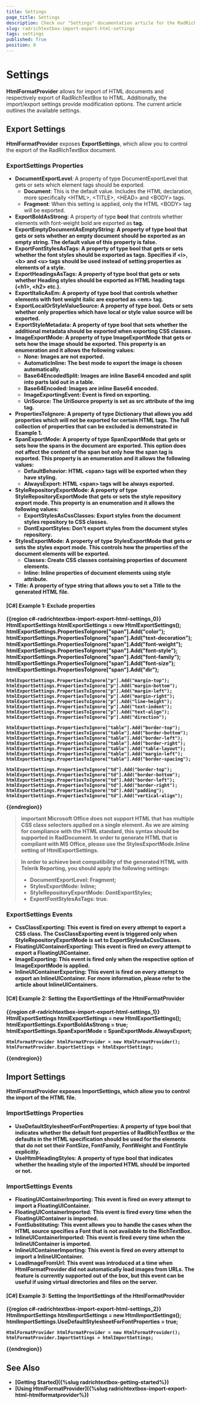 ```yaml
---
title: Settings
page_title: Settings
description: Check our "Settings" documentation article for the RadRichTextBox WPF control.
slug: radrichtextbox-import-export-html-settings
tags: settings
published: True
position: 0
---
```


# Settings

__HtmlFormatProvider__ allows for import of HTML documents and respectively export of RadRichTextBox to HTML. Additionally, the import/export settings provide modification options. The current article outlines the available settings.

## Export Settings

__HtmlFormatProvider__ exposes __ExportSettings__, which allow you to control the export of the RadRichTextBox document.

### ExportSettings Properties

* __DocumentExportLevel__: A property of type DocumentExportLevel that gets or sets which element tags should be exported.
	* __Document__: This is the default value. Includes the HTML declaration, more specifically &lt;HTML&gt;, &lt;TITLE&gt;, &lt;HEAD&gt; and &lt;BODY&gt; tags.
	* __Fragment__: When this setting is applied, only the HTML &lt;BODY&gt; tag will be exported.	
* __ExportBoldAsStrong__: A property of type __bool__ that controls whether elements with font-weight bold are exported as <strong> tag.
* __ExportEmptyDocumentAsEmptyString__: A property of type __bool__ that gets or sets whether an empty document should be exported as an empty string. The default value of this property is __false__.
* __ExportFontStylesAsTags__: A property of type __bool__ that gets or sets whether the font styles should be exported as tags. Specifies if &lt;i&gt;, &lt;b&gt; and &lt;u&gt; tags should be used instead of setting properties as elements of a style.
* __ExportHeadingsAsTags__:  A property of type __bool__ that gets or sets whether Heading styles should be exported as HTML heading tags (&lt;h1&gt;, &lt;h2&gt; etc.).
* __ExportItalicAsEm__: A property of type __bool__ that controls whether elements with font weight italic are exported as &lt;em&gt; tag.
* __ExportLocalOrStyleValueSource__: A property of type __bool__. Gets or sets whether only properties which have local or style value source will be exported.
* __ExportStyleMetadata__: A property of type __bool__ that sets whether the additional metadata should be exported when exporting CSS classes.
* __ImageExportMode__: A property of type __ImageExportMode__ that gets or sets how the image should be exported. This property is an enumeration and it allows the following values:
	* __None__: Images are not exported.
	* __AutomaticInline__:  The best mode to export the image is chosen automatically.
	* __Base64EncodedSplit__: Images are inline Base64 encoded and split into parts laid out in a table.
	* __Base64Encoded__: Images are inline Base64 encoded.
	* __ImageExportingEvent__: Event is fired on exporting. 
	* __UriSource__:  The UriSource property is set as src attribute of the img tag.	
* __PropertiesToIgnore__: A property of type __Dictionary__ that allows you add properties which will not be exported for certain HTML tags. The full collection of properties that can be excluded is demonstrated in __Example 1__.
* __SpanExportMode__: A property of type __SpanExportMode__ that gets or sets how the spans in the document are exported. This option does not affect the content of the span but only how the span tag is exported. This property is an enumeration and it allows the following values:
	* __DefaultBehavior__: HTML &lt;span&gt; tags will be exported when they have styling.
	* __AlwaysExport__: HTML &lt;span&gt; tags will be always exported.
* __StyleRepositoryExportMode__: A property of type __StyleRepositoryExportMode__ that gets or sets the style repository export mode. This property is an enumeration and it allows the following values:
	* __ExportStylesAsCssClasses__:  Export styles from the document styles repository to CSS classes.
	* __DontExportStyles__:  Don't export styles from the document styles repository.
* __StylesExportMode__: A property of type __StylesExportMode__ that gets or sets the styles export mode. This controls how the properties of the document elements will be exported.
	* __Classes__: Create CSS classes containing properties of document elements.
	* __Inline__: Inline properties of document elements using style attribute.	
* __Title__: A property of type __string__ that allows you to set a Title to the generated HTML file. 

#### __[C#] Example 1: Exclude properties__
{{region c#-radrichtextbox-import-export-html-settings_0}}
	 HtmlExportSettings htmlExportSettings = new HtmlExportSettings();
    htmlExportSettings.PropertiesToIgnore["span"].Add("color");
    htmlExportSettings.PropertiesToIgnore["span"].Add("text-decoration");
    htmlExportSettings.PropertiesToIgnore["span"].Add("font-weight");
    htmlExportSettings.PropertiesToIgnore["span"].Add("font-style");
    htmlExportSettings.PropertiesToIgnore["span"].Add("font-family");
    htmlExportSettings.PropertiesToIgnore["span"].Add("font-size");
    htmlExportSettings.PropertiesToIgnore["span"].Add("dir");

    htmlExportSettings.PropertiesToIgnore["p"].Add("margin-top");
    htmlExportSettings.PropertiesToIgnore["p"].Add("margin-bottom");
    htmlExportSettings.PropertiesToIgnore["p"].Add("margin-left");
    htmlExportSettings.PropertiesToIgnore["p"].Add("margin-right");
    htmlExportSettings.PropertiesToIgnore["p"].Add("line-height");
    htmlExportSettings.PropertiesToIgnore["p"].Add("text-indent");
    htmlExportSettings.PropertiesToIgnore["p"].Add("text-align");
    htmlExportSettings.PropertiesToIgnore["p"].Add("direction");

    htmlExportSettings.PropertiesToIgnore["table"].Add("border-top");
    htmlExportSettings.PropertiesToIgnore["table"].Add("border-bottom");
    htmlExportSettings.PropertiesToIgnore["table"].Add("border-left");
    htmlExportSettings.PropertiesToIgnore["table"].Add("border-right");
    htmlExportSettings.PropertiesToIgnore["table"].Add("table-layout");
    htmlExportSettings.PropertiesToIgnore["table"].Add("margin-left");
    htmlExportSettings.PropertiesToIgnore["table"].Add("border-spacing");

    htmlExportSettings.PropertiesToIgnore["td"].Add("border-top");
    htmlExportSettings.PropertiesToIgnore["td"].Add("border-bottom");
    htmlExportSettings.PropertiesToIgnore["td"].Add("border-left");
    htmlExportSettings.PropertiesToIgnore["td"].Add("border-right");
    htmlExportSettings.PropertiesToIgnore["td"].Add("padding");
    htmlExportSettings.PropertiesToIgnore["td"].Add("vertical-align");
{{endregion}}


>important **Microsoft Office** does not support HTML that has multiple CSS class selectors applied on a single element. As we are aiming for compliance with the HTML standard, this syntax should be supported in RadDocument. In order to generate HTML that is compliant with MS Office, please use the **StylesExportMode.Inline** setting of HtmlExportSettings.

>In order to achieve best compatibility of the generated HTML with __Telerik Reporting__, you should apply the following settings:  
>* __DocumentExportLevel__: Fragment;  
>* __StylesExportMode__: Inline;
>* __StyleRepositoryExportMode__: DontExportStyles;
>* __ExportFontStylesAsTags__: true.

### ExportSettings Events
* __CssClassExporting__: This event is fired on every attempt to export a CSS class. The CssClassExporting event is triggered only when StyleRepositoryExportMode is set to ExportStylesAsCssClasses.
* __FloatingUIContainerExporting__: This event is fired on every attempt to export a __FloatingUIContainer__.
* __ImageExporting__: This event is fired only when the respective option of ImageExportMode is applied.
* __InlineUIContainerExporting__: This event is fired on every attempt to export an __InlineUIContainer__. For more information, please refer to the article about InlineUIContainers.
		
#### __[C#] Example 2: Setting the ExportSettings of the HtmlFormatProvider__
{{region c#-radrichtextbox-import-export-html-settings_1}}
	HtmlExportSettings htmlExportSettings = new HtmlExportSettings();
	htmlExportSettings.ExportBoldAsStrong = true;
	htmlExportSettings.SpanExportMode = SpanExportMode.AlwaysExport;
	
	HtmlFormatProvider htmlFormatProvider = new HtmlFormatProvider();
	htmlFormatProvider.ExportSettings = htmlExportSettings;
{{endregion}}

## Import Settings

__HtmlFormatProvider__ exposes __ImportSettings__, which allow you to control the import of the HTML file.

### ImportSettings Properties
* __UseDefaultStylesheetForFontProperties__: A property of type __bool__ that indicates whether the default font properties of RadRichTextBox or the defaults in the HTML specification should be used for the elements that do not set their FontSize, FontFamily, FontWeight and FontStyle explicitly.
* __UseHtmlHeadingStyles__: A property of type __bool__ that indicates whether the heading style of the imported HTML should be imported or not.

### ImportSettings Events

* __FloatingUIContainerImporting__: This event is fired on every attempt to import a __FloatingUIContainer__.
* __FloatingUIContainerImported__: This event is fired every time when the __FloatingUIContainer__ is imported.
* __FontSubstituting__: This event allows you to handle the cases when the __HTML__ source specifies a Font that is not available to the RichTextBox.
* __InlineUIContainerImported__: This event is fired every time when the __InlineUIContainer__ is imported.
* __InlineUIContainerImporting__: This event is fired on every attempt to import a __InlineUIContainer__.
* __LoadImageFromUrl__: This event was introduced at a time when __HtmlFormatProvider__ did not automatically load images from URLs. The feature is currently supported out of the box, but this event can be useful if using virtual directories and files on the server.

#### __[C#] Example 3: Setting the ImportSettings of the HtmlFormatProvider__
{{region c#-radrichtextbox-import-export-html-settings_2}}
	HtmlImportSettings htmlImportSettings = new HtmlImportSettings();
	htmlImportSettings.UseDefaultStylesheetForFontProperties = true;	
	
	HtmlFormatProvider htmlFormatProvider = new HtmlFormatProvider();
	htmlFormatProvider.ImportSettings = htmlImportSettings;
{{endregion}}

## See Also

 * [Getting Started]({%slug radrichtextbox-getting-started%})
 * [Using HtmlFormatProvider]({%slug radrichtextbox-import-export-html-htmlformatprovider%}) 
